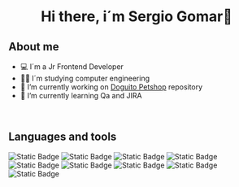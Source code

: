 <div align="center">
<h1 align="center">Hi there, i´m Sergio Gomar👋</h1>
</div>

## About me 
- 💻 I´m a Jr Frontend Developer
- 👨‍💻 I´m studying computer engineering
- 🐶 I’m currently working on [Doguito Petshop](https://github.com/serigio04/DoguitoPetshop) repository 
- 🌱 I’m currently learning Qa and JIRA
<br>

## Languages and tools
<p>
  <img alt="Static Badge" src="https://img.shields.io/badge/JavaScript-yellow">
  <img alt="Static Badge" src="https://img.shields.io/badge/HTML5-orange">
  <img alt="Static Badge" src="https://img.shields.io/badge/CSS3-blue">
  <img alt="Static Badge" src="https://img.shields.io/badge/REACT-0046FF">
  <img alt="Static Badge" src="https://img.shields.io/badge/Python-FFD100">
  <img alt="Static Badge" src="https://img.shields.io/badge/C%2B%2B-5900FF">
  <img alt="Static Badge" src="https://img.shields.io/badge/GitHub-black">
  <img alt="Static Badge" src="https://img.shields.io/badge/Selenium_IDE-green">
  <img alt="Static Badge" src="https://img.shields.io/badge/SQL-red">
</p>



